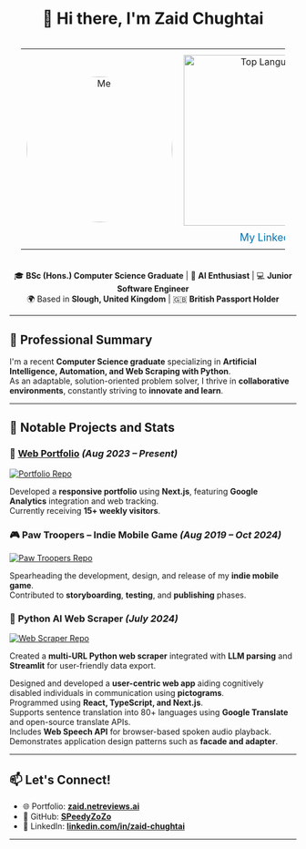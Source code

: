 <h1 align="center">👋 Hi there, I'm <strong>Zaid Chughtai</strong></h1>

<div style="display: flex; justify-content: center; align-items: center; margin: 20px; text-align: center;">
  <table style="border-collapse: collapse; width: auto; text-align: center;">
    <tr>
      <td style="padding: 10px;">
        <img src="https://github.com/user-attachments/assets/a776a311-6895-40dc-add9-e2fc3b209686" 
             alt="Me" 
             style="width: 256px; height: 256px; border-radius: 50%;">
      </td>
      <td style="padding: 10px;">
        <div>
          <img src="https://github-readme-stats.vercel.app/api/top-langs/?username=SPeedyZoZo&layout=compact&theme=transparent" 
               alt="Top Languages" 
               style="width: 300px;">
        </div>
        <div style="margin-top: 10px;">
          <a href="https://linkedin.com/in/zaid-chughtai-628b52222" style="text-decoration: none; color: #0073b1; font-size: 18px;">My LinkedIn</a>
        </div>
      </td>
    </tr>
  </table>
</div>




<p align="center">
  🎓 <strong>BSc (Hons.) Computer Science Graduate</strong> | 🧠 <strong>AI Enthusiast</strong> | 💻 <strong>Junior Software Engineer</strong><br>
  🌍 Based in <strong>Slough, United Kingdom</strong> | 🇬🇧 <strong>British Passport Holder</strong>
</p>

<hr>

<h2>🌟 Professional Summary</h2>

<p>
  I'm a recent <strong>Computer Science graduate</strong> specializing in <strong>Artificial Intelligence, Automation, and Web Scraping with Python</strong>.<br>
  As an adaptable, solution-oriented problem solver, I thrive in <strong>collaborative environments</strong>, constantly striving to <strong>innovate and learn</strong>.
</p>

<hr>

<h2>🔬 Notable Projects and Stats</h2>

<h3>🎨 <a href="https://zaid.netreviews.ai"><strong>Web Portfolio</strong></a> <em>(Aug 2023 – Present)</em></h3>
<a href="https://github.com/SPeedyZoZo/portfolio">
  <img src="https://github-readme-stats.vercel.app/api/pin/?username=SPeedyZoZo&repo=portfolio" alt="Portfolio Repo">
</a>
<p>
  Developed a <strong>responsive portfolio</strong> using <strong>Next.js</strong>, featuring <strong>Google Analytics</strong> integration and web tracking.<br>
  Currently receiving <strong>15+ weekly visitors</strong>.
</p>

<h3>🎮 <strong>Paw Troopers – Indie Mobile Game</strong> <em>(Aug 2019 – Oct 2024)</em></h3>
<a href="https://github.com/SPeedyZoZo/portfolio">
  <img src="https://github-readme-stats.vercel.app/api/pin/?username=SPeedyZoZo&repo=portfolio" alt="Paw Troopers Repo">
</a>
<p>
  Spearheading the development, design, and release of my <strong>indie mobile game</strong>.<br>
  Contributed to <strong>storyboarding</strong>, <strong>testing</strong>, and <strong>publishing</strong> phases.
</p>

<h3>🧠 <strong>Python AI Web Scraper</strong> <em>(July 2024)</em></h3>
<a href="https://github.com/SPeedyZoZo/web-scraper">
  <img src="https://github-readme-stats.vercel.app/api/pin/?username=SPeedyZoZo&repo=web-scraper" alt="Web Scraper Repo">
</a>
<p>
  Created a <strong>multi-URL Python web scraper</strong> integrated with <strong>LLM parsing</strong> and <strong>Streamlit</strong> for user-friendly data export.
</p>

<!-- <h3>🎯 <strong>VisualPromptBuilder</strong> <em>(April 2024)</em></h3>
<a href="https://github.com/SPeedyZoZo/VisualPromptBuilder-fyp">
  <img src="https://github-readme-stats.vercel.app/api/pin/?username=SPeedyZoZo&repo=VisualPromptBuilder-fyp" alt="VisualPromptBuilder Repo">
</a> -->
<p>
  Designed and developed a <strong>user-centric web app</strong> aiding cognitively disabled individuals in communication using <strong>pictograms</strong>.<br>
  Programmed using <strong>React, TypeScript, and Next.js</strong>.<br>
  Supports sentence translation into 80+ languages using <strong>Google Translate</strong> and open-source translate APIs.<br>
  Includes <strong>Web Speech API</strong> for browser-based spoken audio playback.<br>
  Demonstrates application design patterns such as <strong>facade and adapter</strong>.
</p>

<hr>

<h2>📫 Let's Connect!</h2>

<ul>
  <li>🌐 Portfolio: <a href="https://zaid.netreviews.ai"><strong>zaid.netreviews.ai</strong></a></li>
  <li>🐙 GitHub: <a href="https://github.com/SPeedyZoZo"><strong>SPeedyZoZo</strong></a></li>
  <li>💼 LinkedIn: <a href="https://linkedin.com/in/zaid-chughtai-628b52222"><strong>linkedin.com/in/zaid-chughtai</strong></a></li>
</ul>

<hr>
